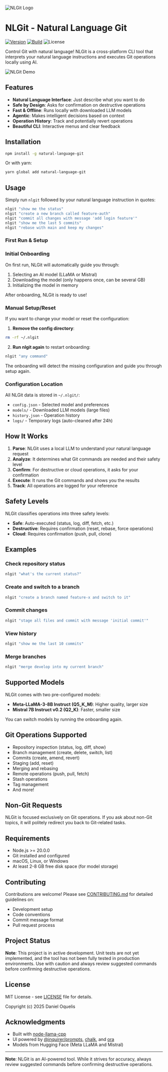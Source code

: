 ![NLGit Logo](assets/nlgit-portrait.png)

# NLGit - Natural Language Git

[![Version](https://badgen.net/npm/v/natural-language-git)](https://www.npmjs.com/package/node-llama-cpp)
[![Build](https://github.com/danieloquelis/natural-language-git/actions/workflows/publish.yml/badge.svg)](https://github.com/danieloquelis/natural-language-git/actions/workflows/publish.yml)
![License](https://badgen.net/badge/color/MIT/green?label=license)

Control Git with natural language! NLGit is a cross-platform CLI tool that interprets your natural language instructions and executes Git operations locally using AI.

![NLGit Demo](assets/demo.gif)

## Features

- **Natural Language Interface**: Just describe what you want to do
- **Safe by Design**: Asks for confirmation on destructive operations
- **Fast & Offline**: Runs locally with downloaded LLM models
- **Agentic**: Makes intelligent decisions based on context
- **Operation History**: Track and potentially revert operations
- **Beautiful CLI**: Interactive menus and clear feedback

## Installation

```bash
npm install -g natural-language-git
```

Or with yarn:

```bash
yarn global add natural-language-git
```

## Usage

Simply run `nlgit` followed by your natural language instruction in quotes:

```bash
nlgit "show me the status"
nlgit "create a new branch called feature-auth"
nlgit "commit all changes with message 'add login feature'"
nlgit "show me the last 5 commits"
nlgit "rebase with main and keep my changes"
```

### First Run & Setup

### Initial Onboarding

On first run, NLGit will automatically guide you through:

1. Selecting an AI model (LLaMA or Mistral)
2. Downloading the model (only happens once, can be several GB)
3. Initializing the model in memory

After onboarding, NLGit is ready to use!

### Manual Setup/Reset

If you want to change your model or reset the configuration:

1. **Remove the config directory**:

```bash
rm -rf ~/.nlgit
```

2. **Run nlgit again** to restart onboarding:

```bash
nlgit "any command"
```

The onboarding will detect the missing configuration and guide you through setup again.

### Configuration Location

All NLGit data is stored in `~/.nlgit/`:

- `config.json` - Selected model and preferences
- `models/` - Downloaded LLM models (large files)
- `history.json` - Operation history
- `logs/` - Temporary logs (auto-cleaned after 24h)

## How It Works

1. **Parse**: NLGit uses a local LLM to understand your natural language request
2. **Analyze**: It determines what Git commands are needed and their safety level
3. **Confirm**: For destructive or cloud operations, it asks for your confirmation
4. **Execute**: It runs the Git commands and shows you the results
5. **Track**: All operations are logged for your reference

## Safety Levels

NLGit classifies operations into three safety levels:

- **Safe**: Auto-executed (status, log, diff, fetch, etc.)
- **Destructive**: Requires confirmation (reset, rebase, force operations)
- **Cloud**: Requires confirmation (push, pull, clone)

## Examples

### Check repository status

```bash
nlgit "what's the current status?"
```

### Create and switch to a branch

```bash
nlgit "create a branch named feature-x and switch to it"
```

### Commit changes

```bash
nlgit "stage all files and commit with message 'initial commit'"
```

### View history

```bash
nlgit "show me the last 10 commits"
```

### Merge branches

```bash
nlgit "merge develop into my current branch"
```

## Supported Models

NLGit comes with two pre-configured models:

- **Meta-LLaMA-3-8B Instruct (Q5_K_M)**: Higher quality, larger size
- **Mistral 7B Instruct v0.2 (Q2_K)**: Faster, smaller size

You can switch models by running the onboarding again.

## Git Operations Supported

- Repository inspection (status, log, diff, show)
- Branch management (create, delete, switch, list)
- Commits (create, amend, revert)
- Staging (add, reset)
- Merging and rebasing
- Remote operations (push, pull, fetch)
- Stash operations
- Tag management
- And more!

## Non-Git Requests

NLGit is focused exclusively on Git operations. If you ask about non-Git topics, it will politely redirect you back to Git-related tasks.

## Requirements

- Node.js >= 20.0.0
- Git installed and configured
- macOS, Linux, or Windows
- At least 2-8 GB free disk space (for model storage)

## Contributing

Contributions are welcome! Please see [CONTRIBUTING.md](CONTRIBUTING.md) for detailed guidelines on:

- Development setup
- Code conventions
- Commit message format
- Pull request process

## Project Status

**Note**: This project is in active development. Unit tests are not yet implemented, and the tool has not been fully tested in production environments. Use with caution and always review suggested commands before confirming destructive operations.

## License

MIT License - see [LICENSE](LICENSE) file for details.

Copyright (c) 2025 Daniel Oquelis

## Acknowledgments

- Built with [node-llama-cpp](https://github.com/withcatai/node-llama-cpp)
- UI powered by [@inquirer/prompts](https://github.com/SBoudrias/Inquirer.js), [chalk](https://github.com/chalk/chalk), and [ora](https://github.com/sindresorhus/ora)
- Models from Hugging Face (Meta LLaMA and Mistral)

---

**Note**: NLGit is an AI-powered tool. While it strives for accuracy, always review suggested commands before confirming destructive operations.
